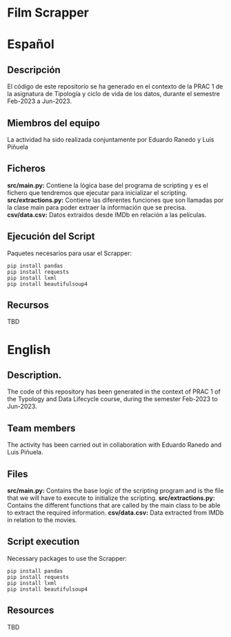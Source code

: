 # Film Scrapper
# Español
## Descripción
El código de este repositorio se ha generado en el contexto de la PRAC 1 de la asignatura de Tipología y ciclo de vida de los datos, durante el semestre Feb-2023 a Jun-2023.

## Miembros del equipo
La actividad ha sido realizada conjuntamente por Eduardo Ranedo y Luis Piñuela

## Ficheros
**src/main.py:** Contiene la lógica base del programa de scripting y es el fichero que tendremos que ejecutar para inicializar el scripting.
**src/extractions.py:** Contiene las diferentes funciones que son llamadas por la clase main para poder extraer la información que se precisa.
**csv/data.csv:** Datos extraidos desde IMDb en relación a las películas.

## Ejecución del Script

Paquetes necesarios para usar el Scrapper:

```
pip install pandas
pip install requests
pip install lxml
pip install beautifulsoup4
```

## Recursos
TBD

# English
## Description.
The code of this repository has been generated in the context of PRAC 1 of the Typology and Data Lifecycle course, during the semester Feb-2023 to Jun-2023.

## Team members
The activity has been carried out in collaboration with Eduardo Ranedo and Luis Piñuela.

## Files
**src/main.py:** Contains the base logic of the scripting program and is the file that we will have to execute to initialize the scripting.
**src/extractions.py:** Contains the different functions that are called by the main class to be able to extract the required information.
**csv/data.csv:** Data extracted from IMDb in relation to the movies.


## Script execution

Necessary packages to use the Scrapper:

```
pip install pandas
pip install requests
pip install lxml
pip install beautifulsoup4
```

## Resources
TBD
